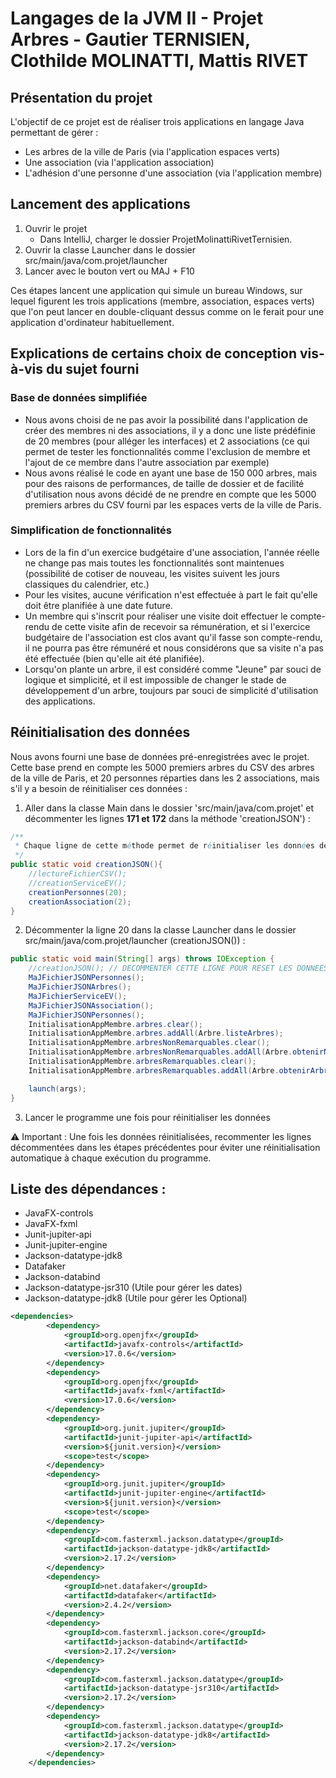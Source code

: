 # Langages de la JVM II - Projet Arbres - Gautier TERNISIEN, Clothilde MOLINATTI, Mattis RIVET

## Présentation du projet
L'objectif de ce projet est de réaliser trois applications
en langage Java permettant de gérer :
- Les arbres de la ville de Paris (via l'application espaces verts)
- Une association (via l'application association)
- L'adhésion d'une personne d'une association (via l'application membre)


## Lancement des applications
1. Ouvrir le projet 
   - Dans IntelliJ, charger le dossier ProjetMolinattiRivetTernisien.
2. Ouvrir la classe Launcher dans le dossier src/main/java/com.projet/launcher
3. Lancer avec le bouton vert ou MAJ + F10

Ces étapes lancent une application qui simule un bureau Windows, sur lequel 
figurent les trois applications (membre, association, espaces verts) que l'on peut 
lancer en double-cliquant dessus comme on le ferait pour une application
d'ordinateur habituellement.

## Explications de certains choix de conception vis-à-vis du sujet fourni
### Base de données simplifiée 
- Nous avons choisi de ne pas avoir la possibilité dans l'application de créer des membres ni des associations, 
il y a donc une liste prédéfinie de 20 membres (pour alléger les interfaces) et 2 associations 
(ce qui permet de tester les fonctionnalités comme l'exclusion de membre et l'ajout de ce membre dans l'autre association par exemple)
- Nous avons réalisé le code en ayant une base de 150 000 arbres, mais pour des raisons de performances, de taille de dossier et de facilité d'utilisation
nous avons décidé de ne prendre en compte que les 5000 premiers arbres du CSV fourni par les espaces verts de la ville de Paris.
### Simplification de fonctionnalités
- Lors de la fin d'un exercice budgétaire d'une association, l'année réelle ne change pas mais toutes les fonctionnalités
sont maintenues (possibilité de cotiser de nouveau, les visites suivent les jours classiques du calendrier, etc.)
- Pour les visites, aucune vérification n'est effectuée à part le fait qu'elle doit être planifiée à une date future.
- Un membre qui s'inscrit pour réaliser une visite doit effectuer le compte-rendu de cette visite afin de recevoir sa rémunération, 
et si l'exercice budgétaire de l'association est clos avant qu'il fasse son compte-rendu, il ne pourra pas être rémunéré et nous considérons que sa visite n'a pas été effectuée (bien qu'elle ait été planifiée).
- Lorsqu'on plante un arbre, il est considéré comme "Jeune" par souci de logique et simplicité, et il est impossible de changer le stade de développement d'un arbre, toujours par souci de simplicité d'utilisation des applications.

## Réinitialisation des données 
Nous avons fourni une base de données pré-enregistrées avec le projet. Cette base prend
en compte les 5000 premiers arbres du CSV des arbres de la ville de Paris, 
et 20 personnes réparties dans les 2 associations, 
mais s'il y a besoin de réinitialiser ces données : 

1. Aller dans la classe Main dans le dossier 'src/main/java/com.projet' et 
décommenter les lignes
**171 et 172** dans la méthode 'creationJSON') : 

```java
/**
 * Chaque ligne de cette méthode permet de réinitialiser les données de l'application.
 */
public static void creationJSON(){
    //lectureFichierCSV();
    //creationServiceEV();
    creationPersonnes(20);
    creationAssociation(2);
}
```
2. Décommenter la ligne 20 dans la classe Launcher dans le dossier 
src/main/java/com.projet/launcher (creationJSON()) :

```java
public static void main(String[] args) throws IOException {
    //creationJSON(); // DECOMMENTER CETTE LIGNE POUR RESET LES DONNEES
    MaJFichierJSONPersonnes();
    MaJFichierJSONArbres();
    MaJFichierServiceEV();
    MaJFichierJSONAssociation();
    MaJFichierJSONPersonnes();
    InitialisationAppMembre.arbres.clear();
    InitialisationAppMembre.arbres.addAll(Arbre.listeArbres);
    InitialisationAppMembre.arbresNonRemarquables.clear();
    InitialisationAppMembre.arbresNonRemarquables.addAll(Arbre.obtenirNonRemarquables());
    InitialisationAppMembre.arbresRemarquables.clear();
    InitialisationAppMembre.arbresRemarquables.addAll(Arbre.obtenirArbreRemarquables());

    launch(args);
}
```

3. Lancer le programme une fois pour réinitialiser les données 

⚠️ Important : Une fois les données réinitialisées, recommenter les lignes 
décommentées dans les étapes précédentes pour éviter une réinitialisation 
automatique à chaque exécution du programme.

## Liste des dépendances :
- JavaFX-controls
- JavaFX-fxml
- Junit-jupiter-api
- Junit-jupiter-engine
- Jackson-datatype-jdk8
- Datafaker
- Jackson-databind
- Jackson-datatype-jsr310 (Utile pour gérer les dates)
- Jackson-datatype-jdk8 (Utile pour gérer les Optional)
````xml
<dependencies>
        <dependency>
            <groupId>org.openjfx</groupId>
            <artifactId>javafx-controls</artifactId>
            <version>17.0.6</version>
        </dependency>
        <dependency>
            <groupId>org.openjfx</groupId>
            <artifactId>javafx-fxml</artifactId>
            <version>17.0.6</version>
        </dependency>
        <dependency>
            <groupId>org.junit.jupiter</groupId>
            <artifactId>junit-jupiter-api</artifactId>
            <version>${junit.version}</version>
            <scope>test</scope>
        </dependency>
        <dependency>
            <groupId>org.junit.jupiter</groupId>
            <artifactId>junit-jupiter-engine</artifactId>
            <version>${junit.version}</version>
            <scope>test</scope>
        </dependency>
        <dependency>
            <groupId>com.fasterxml.jackson.datatype</groupId>
            <artifactId>jackson-datatype-jdk8</artifactId>
            <version>2.17.2</version>
        </dependency>
        <dependency>
            <groupId>net.datafaker</groupId>
            <artifactId>datafaker</artifactId>
            <version>2.4.2</version>
        </dependency>
        <dependency>
            <groupId>com.fasterxml.jackson.core</groupId>
            <artifactId>jackson-databind</artifactId>
            <version>2.17.2</version>
        </dependency>
        <dependency>
            <groupId>com.fasterxml.jackson.datatype</groupId>
            <artifactId>jackson-datatype-jsr310</artifactId>
            <version>2.17.2</version>
        </dependency>
        <dependency>
            <groupId>com.fasterxml.jackson.datatype</groupId>
            <artifactId>jackson-datatype-jdk8</artifactId>
            <version>2.17.2</version>
        </dependency>
    </dependencies>
````